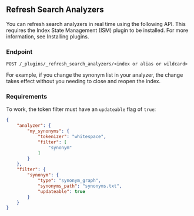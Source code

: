 
## Refresh Search Analyzers
You can refresh search analyzers in real time using the following API. This requires the Index State Management (ISM) plugin to be installed. For more information, see Installing plugins.
### Endpoint
```
POST /_plugins/_refresh_search_analyzers/<index or alias or wildcard>
```

For example, if you change the synonym list in your analyzer, the change takes effect without you needing to close and reopen the index.

### Requirements
To work, the token filter must have an `updateable` flag of `true`:

```json
{
    "analyzer": {
        "my_synonyms": {
            "tokenizer": "whitespace",
            "filter": [
                "synonym"
            ]
        }
    },
    "filter": {
        "synonym": {
            "type": "synonym_graph",
            "synonyms_path": "synonyms.txt",
            "updateable": true
        }
    }
}
```